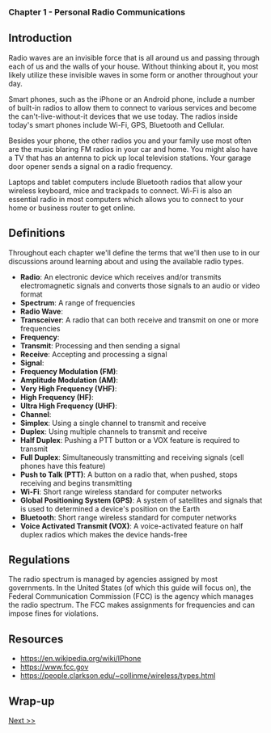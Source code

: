 ### Chapter 1 - Personal Radio Communications

## Introduction

Radio waves are an invisible force that is all around us and passing through each of us and the walls of your house. Without thinking about it, you most likely utilize these invisible waves in some form or another throughout your day.

Smart phones, such as the iPhone or an Android phone, include a number of built-in radios to allow them to connect to various services and become the can't-live-without-it devices that we use today. The radios inside today's smart phones include Wi-Fi, GPS, Bluetooth and Cellular.

Besides your phone, the other radios you and your family use most often are the music blaring FM radios in your car and home. You might also have a TV that has an antenna to pick up local television stations. Your garage door opener sends a signal on a radio frequency.

Laptops and tablet computers include Bluetooth radios that allow your wireless keyboard, mice and trackpads to connect. Wi-Fi is also an essential radio in most computers which allows you to connect to your home or business router to get online.

## Definitions

Throughout each chapter we'll define the terms that we'll then use to in our discussions around learning about and using the available radio types.

* **Radio**: An electronic device which receives and/or transmits electromagnetic signals and converts those signals to an audio or video format
* **Spectrum**: A range of frequencies
* **Radio Wave**:
* **Transceiver**: A radio that can both receive and transmit on one or more frequencies
* **Frequency**: 
* **Transmit**: Processing and then sending a signal
* **Receive**: Accepting and processing a signal
* **Signal**:
* **Frequency Modulation (FM)**:
* **Amplitude Modulation (AM)**:
* **Very High Frequency (VHF)**:
* **High Frequency (HF)**:
* **Ultra High Frequency (UHF)**:
* **Channel**:
* **Simplex**: Using a single channel to transmit and receive
* **Duplex**: Using multiple channels to transmit and receive
* **Half Duplex**: Pushing a PTT button or a VOX feature is required to transmit
* **Full Duplex**: Simultaneously transmitting and receiving signals (cell phones have this feature)
* **Push to Talk (PTT)**: A button on a radio that, when pushed, stops receiving and begins transmitting
* **Wi-Fi**: Short range wireless standard for computer networks
* **Global Positioning System (GPS)**: A system of satellites and signals that is used to determined a device's position on the Earth
* **Bluetooth**: Short range wireless standard for computer networks
* **Voice Activated Transmit (VOX)**: A voice-activated feature on half duplex radios which makes the device hands-free

## Regulations

The radio spectrum is managed by agencies assigned by most governments. In the United States (of which this guide will focus on), the Federal Communication Commission (FCC) is the agency which manages the radio spectrum. The FCC makes assignments for frequencies and can impose fines for violations.

## Resources

* https://en.wikipedia.org/wiki/IPhone
* https://www.fcc.gov
* https://people.clarkson.edu/~collinme/wireless/types.html

## Wrap-up

[Next >>](030-chapter-02.md)

